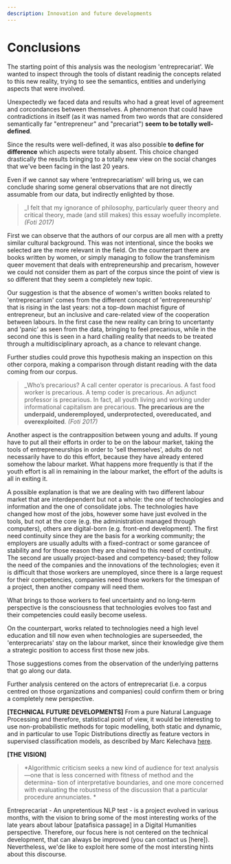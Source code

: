 ```yaml
---
description: Innovation and future developments
---
```


# Conclusions

The starting point of this analysis was the neologism 'entreprecariat'. We wanted to inspect through the tools of distant readinig the concepts related to this new reality, trying to see the semantics, entities and underlying aspects that were involved.&#x20;

Unexpectedly we faced data and results who had a great level of agreement and corcondances between themselves. A phenomenon that could have contradictions in itself (as it was named from two words that are considered semantically far "entrepreneur" and "precariat") **seem to be totally well-defined**.&#x20;

Since the results were well-defined, it was also possible **to define for difference** which aspects were totally absent. This choice changed drastically the results bringing to a totally new view on the social changes that we've been facing in the last 20 years.&#x20;

Even if we cannot say where 'entreprecariatism' will bring us, we can conclude sharing some general observations that are not directly assumable from our data, but indirectly enlighted by those.&#x20;


> _I felt that my ignorance of philosophy, particularly queer theory and critical theory, made (and still makes) this essay woefully incomplete.
> _(Foti 2017)_

First we can observe that the authors of our corpus are all men with a pretty similar cultural background. This was not intentional, since the books we selected are the more relevant in the field. On the counterpart there are books written by women, or simply managing to follow the transfeminism queer movement that deals with entrepreneurship and precarism, however we could not consider them as part of the corpus since the point of view is so different that they seem a completely new topic. &#x20;

Our suggestion is that the absence of women's written books related to 'entreprecarism' comes from the different concept of 'entrepreneurship' that is rising in the last years: not a top-down machist figure of entrepreneur, but an inclusive and care-related view of the cooperation between labours. In the first case the new reality can bring to uncertanty and 'panic' as seen from the data, bringing to feel precarious, while in the second one this is seen in a hard challing reality that needs to be treated through a multidisciplinary aproach, as a chance to relevant change.&#x20;

Further studies could prove this hypothesis making an inspection on this other corpora, making a comparison through distant reading with the data coming from our corpus.&#x20;

> _Who’s precarious? A call center operator is precarious. A fast food worker is precarious. A temp coder is precarious. An adjunct professor is precarious. In fact, all youth living and working under informational capitalism are precarious. **The precarious are the underpaid, underemployed, underprotected, overeducated, and overexploited**.
> _(Foti 2017)_

Another aspect is the contrapposition between young and adults. If young have to put all their efforts in order to be on the labour market, taking the tools of entrepreneurships in order to 'sell themselves', adults do not necessarily have to do this effort, because they have already entered somehow the labour market. What happens more frequently is that if the youth effort is all in remaining in the labour market, the effort of the adults is all in exiting it.&#x20;

A possible explanation is that we are dealing with two different labour market that are interdependent but not a whole: the one of technologies and information and the one of consolidate jobs. The technologies have changed how most of the jobs, however some have just evolved in the tools, but not at the core (e.g. the administration managed through computers), others are digital-born (e.g. front-end development). The first need continuity since they are the basis for a working community; the employers are usually adults with a fixed-contract or some garancee of stability and for those reason they are chained to this need of continuity. The second  are usually project-based and competency-based; they follow the need of the companies and the innovations of the technologies; even it is difficult that those workers are unemployed, since there is a large request for their competencies, companies need those workers for the timespan of a project, then another company will need them.&#x20;

What brings to those workers to feel uncertainty and no long-term perspective is the consciousness that technologies evolves too fast and their competencies could easily become useless.&#x20;

On the counterpart, works related to technologies need a high level education and till now even when technologies are superseeded, the 'enterprecariats' stay on the labour market, since their knowledge give them a strategic position to access first those new jobs.

Those suggestions comes from the observation of the underlying patterns that go along our data.&#x20;

Further analysis centered on the actors of entreprecariat (i.e. a corpus centred on those organizations and companies) could confirm them or bring a completely new perspective.&#x20;


**\[TECHNICAL FUTURE DEVELOPMENTS]** From a pure Natural Language Processing and therefore, statistical point of view, it would be interesting to use non-probabilistic methods for topic modelling, both static and dynamic, and in particular to use Topic Distributions directly as feature vectors in supervised classification models, as described by Marc Kelechava [here](https://towardsdatascience.com/unsupervised-nlp-topic-models-as-a-supervised-learning-input-cf8ee9e5cf28).

**\[THE VISION]** 
> *Algorithmic criticism seeks a new kind of audience for text
> analysis—one that is less concerned with fitness of method and the determina-
> tion of interpretative boundaries, and one more concerned with evaluating the
> robustness of the discussion that a particular procedure annunciates. *

Entreprecariat - An unpretentious NLP test - is a project evolved in various months, with the vision to bring some of the most interesting works of the late years about labour [patafisica passage] in a Digital Humanities perspective. Therefore, our focus here is not centered on the technical development, that can always be improved (you can contact us [here]).
Nevertheless, we'de like to exploit here some of the most intersting hints about this discourse.
